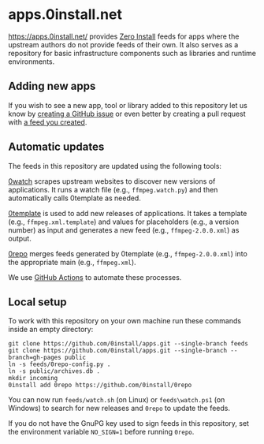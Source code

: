 # apps.0install.net

https://apps.0install.net/ provides [Zero Install](http://0install.net/) feeds for apps where the upstream authors do not provide feeds of their own. It also serves as a repository for basic infrastructure components such as libraries and runtime environments.

## Adding new apps

If you wish to see a new app, tool or library added to this repository let us know by [creating a GitHub issue](https://github.com/0install/apps/issues/new) or even better by creating a pull request with [a feed you created](https://docs.0install.net/packaging/).

## Automatic updates

The feeds in this repository are updated using the following tools:

[0watch](https://github.com/0install/0watch) scrapes upstream websites to discover new versions of applications. It runs a watch file (e.g., `ffmpeg.watch.py`) and then automatically calls 0template as needed.

[0template](https://github.com/0install/0template) is used to add new releases of applications. It takes a template (e.g., `ffmpeg.xml.template`) and values for placeholders (e.g., a version number) as input and generates a new feed (e.g., `ffmpeg-2.0.0.xml`) as output.

[0repo](https://github.com/0install/0repo) merges feeds generated by 0template (e.g., `ffmpeg-2.0.0.xml`) into the appropriate main (e.g., `ffmpeg.xml`).

We use [GitHub Actions](.github/workflows/) to automate these processes.

## Local setup

To work with this repository on your own machine run these commands inside an empty directory:

    git clone https://github.com/0install/apps.git --single-branch feeds
    git clone https://github.com/0install/apps.git --single-branch --branch=gh-pages public
    ln -s feeds/0repo-config.py .
    ln -s public/archives.db .
    mkdir incoming
    0install add 0repo https://github.com/0install/0repo

You can now run `feeds/watch.sh` (on Linux) or `feeds\watch.ps1` (on Windows) to search for new releases and `0repo` to update the feeds.

If you do not have the GnuPG key used to sign feeds in this repository, set the environment variable `NO_SIGN=1` before running `0repo`.
